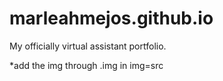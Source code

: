 # marleahmejos.github.io
My officially virtual assistant portfolio.

*add the img through .img in img=src
